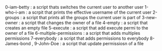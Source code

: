 0-iam-betty
: a script thats switches the current user to another user
1-who-i-am
: a scrpit that prints the effective username of the current user 
2-groups
: a script that prints all the groups the current user is part of
3-new-owner 
: a script that changes the owner of a file
4-empty
: a script that creates an empty file
5-execute
: a script that add execute permi to the owner of a file
6-multiple-permissions
: a script that adds multiples permissions
7-everybody
: a script that adds permissions to everybody
8-James-bond , 9-John-Doe
: a script that update permissiosn of a file

